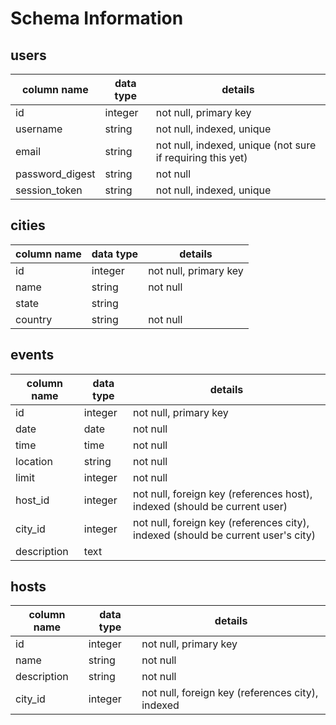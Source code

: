 # Schema Information

## users
column name     | data type | details
----------------|-----------|-----------------------
id              | integer   | not null, primary key
username        | string    | not null, indexed, unique
email           | string    | not null, indexed, unique (not sure if requiring this yet)
password_digest | string    | not null
session_token   | string    | not null, indexed, unique

## cities
column name | data type | details
------------|-----------|-----------------------
id          | integer   | not null, primary key
name        | string    | not null
state       | string    |
country     | string    | not null

## events
column name | data type | details
------------|-----------|-----------------------
id          | integer   | not null, primary key
date        | date      | not null
time        | time      | not null
location    | string    | not null
limit       | integer   | not null
host_id     | integer   | not null, foreign key (references host), indexed (should be current user)
city_id     | integer   | not null, foreign key (references city), indexed (should be current user's city)
description | text      |

## hosts
column name | data type | details
------------|-----------|-----------------------
id          | integer   | not null, primary key
name        | string    | not null
description | string    | not null
city_id     | integer   | not null, foreign key (references city), indexed
